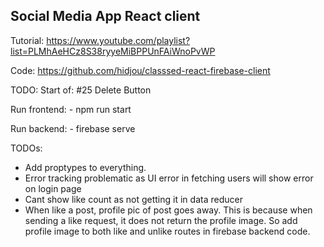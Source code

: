 ## Social Media App React client

Tutorial: https://www.youtube.com/playlist?list=PLMhAeHCz8S38ryyeMiBPPUnFAiWnoPvWP

Code: https://github.com/hidjou/classsed-react-firebase-client

TODO: Start of: #25 Delete Button

Run frontend:
    - npm run start

Run backend:
    - firebase serve


TODOs:
- Add proptypes to everything.
- Error tracking problematic as UI error in fetching users will show error on login page
- Cant show like count as not getting it in data reducer
- When like a post, profile pic of post goes away. This is because when sending a like request, it does not return 
  the profile image. So add profile image to both like and unlike routes in firebase backend code.
  

